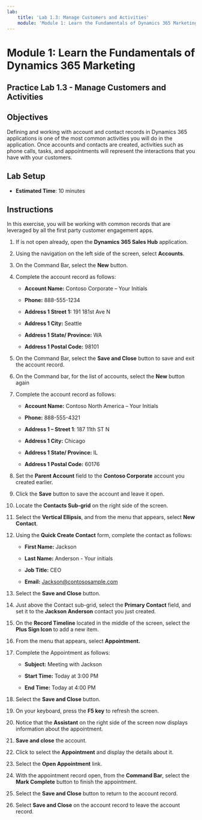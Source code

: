 ```yaml
---
lab:
    title: 'Lab 1.3: Manage Customers and Activities'
    module: 'Module 1: Learn the Fundamentals of Dynamics 365 Marketing'
---
```


Module 1: Learn the Fundamentals of Dynamics 365 Marketing
========================

## Practice Lab 1.3 - Manage Customers and Activities

## Objectives

Defining and working with account and contact records in Dynamics 365 applications is one of the most common activities you will do in the application. Once accounts and contacts are created, activities such as phone calls, tasks, and appointments will represent the interactions that you have with your customers.

## Lab Setup

  - **Estimated Time**: 10 minutes

## Instructions

In this exercise, you will be working with common records that are leveraged by all the first party customer engagement apps. 

1. If is not open already, open the **Dynamics 365 Sales Hub** application. 

2. Using the navigation on the left side of the screen, select **Accounts**. 

3. On the Command Bar, select the **New** button.

4. Complete the account record as follows:

	- **Account Name:** Contoso Corporate – Your Initials

	- **Phone:** 888-555-1234

	- **Address 1 Street 1:** 191 181st Ave N

	- **Address 1 City:** Seattle

	- **Address 1 State/ Province:** WA

	- **Address 1 Postal Code:** 98101

5. On the Command Bar, select the **Save and Close** button to save and exit the account record.

6. On the Command bar, for the list of accounts, select the **New** button again

7. Complete the account record as follows:

	- **Account Name:** Contoso North America – Your Initials

	- **Phone:** 888-555-4321

	- **Address 1 – Street 1**: 187 11th ST N

	- **Address 1 City:** Chicago

	- **Address 1 State/ Province:** IL

	- **Address 1 Postal Code:** 60176

8. Set the **Parent Account** field to the **Contoso Corporate** account you created earlier. 

9. Click the **Save** button to save the account and leave it open. 

10. Locate the **Contacts Sub-grid** on the right side of the screen. 

11. Select the **Vertical Ellipsis**, and from the menu that appears, select **New Contact**. 

12. Using the **Quick Create Contact** form, complete the contact as follows:

	- **First Name:** Jackson

	- **Last Name:** Anderson - Your initials

	- **Job Title:** CEO

	- **Email:** Jackson@contososample.com

13. Select the **Save and Close** button.

14. Just above the Contact sub-grid, select the **Primary Contact** field, and set it to the **Jackson Anderson** contact you just created. 

15. On the **Record Timeline** located in the middle of the screen, select the **Plus Sign Icon** to add a new item. 

16. From the menu that appears, select **Appointment.**

17. Complete the Appointment as follows:

	- **Subject:** Meeting with Jackson

	- **Start Time:** Today at 3:00 PM

	- **End Time:** Today at 4:00 PM

18. Select the **Save and Close** button. 

19. On your keyboard, press the **F5 key** to refresh the screen. 

20. Notice that the **Assistant** on the right side of the screen now displays information about the appointment. 

21. **Save and close** the account. 

22. Click to select the **Appointment** and display the details about it. 

23. Select the **Open Appointment** link.

24. With the appointment record open, from the **Command Bar**, select the **Mark Complete** button to finish the appointment. 

25. Select the **Save and Close** button to return to the account record. 

26. Select **Save and Close** on the account record to leave the account record. 
